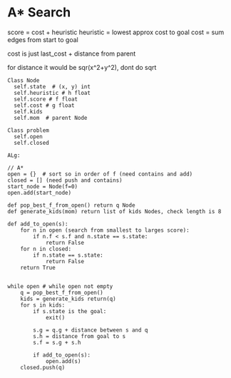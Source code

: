 


# A* Search
score = cost + heuristic
heuristic = lowest approx cost to goal
cost = sum edges from start to goal

cost is just last_cost + distance from parent

for distance it would be sqr(x^2+y^2), dont do sqrt


```
Class Node
  self.state  # (x, y) int
  self.heuristic # h float
  self.score # f float
  self.cost # g float
  self.kids
  self.mom  # parent Node

Class problem
  self.open
  self.closed
```
```
ALg:

// A*
open = {}  # sort so in order of f (need contains and add)
closed = [] (need push and contains)
start_node = Node(f=0)
open.add(start_node)

def pop_best_f_from_open() return q Node
def generate_kids(mom) return list of kids Nodes, check length is 8

def add_to_open(s):
    for n in open (search from smallest to larges score):
        if n.f < s.f and n.state == s.state:
            return False
    for n in closed:
        if n.state == s.state:
            return False
    return True


while open # while open not empty
    q = pop_best_f_from_open()
    kids = generate_kids return(q)
    for s in kids:
    	if s.state is the goal:
            exit()

        s.g = q.g + distance between s and q
        s.h = distance from goal to s
        s.f = s.g + s.h

        if add_to_open(s):
            open.add(s)
    closed.push(q)
```
